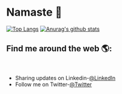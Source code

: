 <h1>Namaste 🙏</h1>

<!--
**codedoc7/codedoc7** is a ✨ _special_ ✨ repository because its `README.md` (this file) appears on your GitHub profile.

Here are some ideas to get you started:

- 🔭 I’m currently working on ...
- 🌱 I’m currently learning ...
- 👯 I’m looking to collaborate on ...
- 🤔 I’m looking for help with ...
- 💬 Ask me about ...
- 📫 How to reach me: ...
- 😄 Pronouns: ...
- ⚡ Fun fact: ...
-->

[![Top Langs](https://github-readme-stats.vercel.app/api/top-langs/?username=codedoc7)](https://github.com/codedoc7/github-readme-stats)
[![Anurag's github stats](https://github-readme-stats.vercel.app/api?username=codedoc7)](https://github.com/anuraghazra/github-readme-stats)


<h2> Find me around the web 🌎: </h2><br>

- Sharing updates on Linkedin-<a href="https://www.linkedin.com/in/keshavrathod07/" target="_blank">@LinkedIn</a><br>
- Follow me on Twitter-<a href="https://twitter.com/kris_keshav" target="_blank">@Twitter</a><br>
